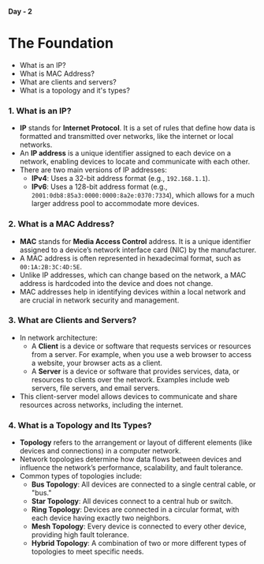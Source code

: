 <b> Day - 2</b> <br>
# The Foundation
- What is an IP?
- What is MAC Address?
- What are clients and servers?
- What is a topology and it's types?

### 1. What is an IP?
   - **IP** stands for **Internet Protocol**. It is a set of rules that define how data is formatted and transmitted over networks, like the internet or local networks.
   - An **IP address** is a unique identifier assigned to each device on a network, enabling devices to locate and communicate with each other.
   - There are two main versions of IP addresses:
     - **IPv4**: Uses a 32-bit address format (e.g., `192.168.1.1`).
     - **IPv6**: Uses a 128-bit address format (e.g., `2001:0db8:85a3:0000:0000:8a2e:0370:7334`), which allows for a much larger address pool to accommodate more devices.

### 2. What is a MAC Address?
   - **MAC** stands for **Media Access Control** address. It is a unique identifier assigned to a device’s network interface card (NIC) by the manufacturer.
   - A MAC address is often represented in hexadecimal format, such as `00:1A:2B:3C:4D:5E`.
   - Unlike IP addresses, which can change based on the network, a MAC address is hardcoded into the device and does not change.
   - MAC addresses help in identifying devices within a local network and are crucial in network security and management.

### 3. What are Clients and Servers?
   - In network architecture:
     - A **Client** is a device or software that requests services or resources from a server. For example, when you use a web browser to access a website, your browser acts as a client.
     - A **Server** is a device or software that provides services, data, or resources to clients over the network. Examples include web servers, file servers, and email servers.
   - This client-server model allows devices to communicate and share resources across networks, including the internet.

### 4. What is a Topology and Its Types?
   - **Topology** refers to the arrangement or layout of different elements (like devices and connections) in a computer network.
   - Network topologies determine how data flows between devices and influence the network’s performance, scalability, and fault tolerance.
   - Common types of topologies include:
     - **Bus Topology**: All devices are connected to a single central cable, or "bus."
     - **Star Topology**: All devices connect to a central hub or switch.
     - **Ring Topology**: Devices are connected in a circular format, with each device having exactly two neighbors.
     - **Mesh Topology**: Every device is connected to every other device, providing high fault tolerance.
     - **Hybrid Topology**: A combination of two or more different types of topologies to meet specific needs.

